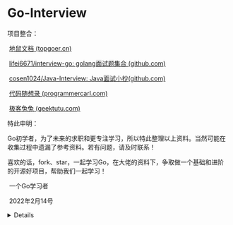 # Go-Interview
项目整合：

​	[地鼠文档 (topgoer.cn)](https://topgoer.cn/)

​	[lifei6671/interview-go: golang面试题集合 (github.com)](https://github.com/lifei6671/interview-go)

​	[cosen1024/Java-Interview: Java面试小抄(github.com)](https://github.com/cosen1024/Java-Interview)

​	[代码随想录 (programmercarl.com)](https://www.programmercarl.com/)

​	[极客兔兔 (geektutu.com)](https://geektutu.com/)

特此申明：

​	Go初学者，为了未来的求职和更专注学习，所以特此整理以上资料。当然可能在收集过程中遗漏了参考资料。若有问题，请及时联系！

​	喜欢的话，fork、star，一起学习Go，在大佬的资料下，争取做一个基础和进阶的开源好项目，帮助我们一起学习！

​																												一个Go学习者

​																												2022年2月14号

<details>

#### 2022-3-17

整理一个月左右，梳理网上的大多数Go基础、并发、Mysql、网络、操作系统、Redis的知识。剔除一些其他仓库里的高阶知识。只是为了学生步入职场，打牢基础！



### 2022-3-18

梳理和完善：

go基础——3.Go基础类：9-38题的解答注释，涉及slice、map、channel、goroutine等。

第一次上传到GitHub、Gitee，希望遇到一起努力前行的人！



### 2022-3-19

梳理：

Go基础：4.Go基础应用，几种有设计几种测试框架，现在也只知道其名字，具体功能不清楚。

Go并发：1.Go并发基础【梳理部分】
</details>